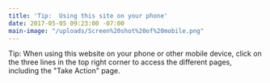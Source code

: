 ```yaml
---
title: 'Tip:  Using this site on your phone'
date: 2017-05-05 09:23:00 -07:00
main-image: "/uploads/Screen%20shot%20of%20mobile.png"
---
```


Tip:  When using this website on your phone or other mobile device, click on the three lines in the top right corner to access the different pages, including the "Take Action" page.